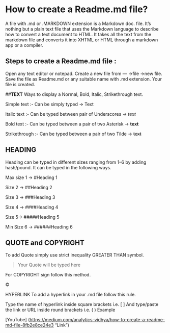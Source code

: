 # How to create a Readme.md file?

A file with .md or .MARKDOWN extension is a Markdown doc. file. It’s nothing but a plain text file that uses the Markdown language to describe how to convert a text document to HTML. It takes all the text from the markdown file and converts it into XHTML or HTML through a markdown app or a compiler.

## Steps to create a Readme.md file :

Open any text editor or notepad.
Create a new file from — →file →new file.
Save the file as Readme.md or any suitable name with .md extension.
Your file is created.

##**TEXT**
Ways to display a Normal, Bold, Italic, Strikethrough text.


Simple text :- Can be simply typed → Text

Italic text :- Can be typed between pair of Underscores → _text_

Bold text :- Can be typed between a pair of two Asterisk → **text**

Strikethrough :- Can be typed between a pair of two Tilde → ~~text~~

## HEADING
Heading can be typed in different sizes ranging from 1–6 by adding hash/pound. It can be typed in the following ways.

Max size 1 → #Heading 1

Size 2 → ##Heading 2

Size 3 → ###Heading 3

Size 4 → ####Heading 4

Size 5→ #####Heading 5

Min Size 6 → ######Heading 6


## QUOTE and COPYRIGHT

To add Quote simply use strict inequality GREATER THAN symbol.

> Your Quote will be typed here

For COPYRIGHT sign follow this method.

&copy;


HYPERLINK
To add a hyperlink in your .md file follow this rule.

Type the name of hyperlink inside square brackets i.e. [ ]
And type/paste the link or URL inside round brackets i.e. ( )
Example

[YouTube] (https://medium.com/analytics-vidhya/how-to-create-a-readme-md-file-8fb2e8ce24e3 “Link”)
